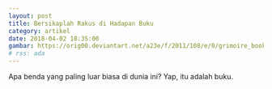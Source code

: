 ```yaml
---
layout: post
title: Bersikaplah Rakus di Hadapan Buku
category: artikel
date: 2018-04-02 18:35:00
gambar: https://orig00.deviantart.net/a23e/f/2011/108/e/0/grimoire_book_by_sally_jackson-d3eb8im.jpg
# rss: ada
---
```


Apa benda yang paling luar biasa di dunia ini? Yap, itu adalah buku.